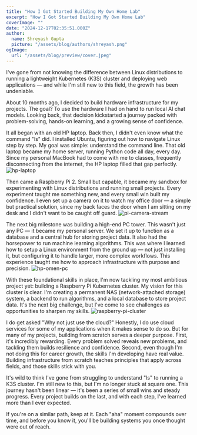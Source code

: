 ```yaml
---
title: "How I Got Started Building My Own Home Lab"
excerpt: "How I Got Started Building My Own Home Lab"
coverImage: ""
date: "2024-12-17T02:35:51.000Z"
author:
  name: Shreyash Gupta
  picture: "/assets/blog/authors/shreyash.png"
ogImage:
  url: "/assets/blog/preview/cover.jpeg"
---
```


I've gone from not knowing the difference between Linux distributions to running a lightweight Kubernetes (K3S) cluster and deploying web applications — and while I'm still new to this field, the growth has been undeniable.

About 10 months ago, I decided to build hardware infrastructure for my projects. The goal? To use the hardware I had on hand to run local AI chat models. Looking back, that decision kickstarted a journey packed with problem-solving, hands-on learning, and a growing sense of confidence.

It all began with an old HP laptop. Back then, I didn't even know what the command "ls" did. I installed Ubuntu, figuring out how to navigate Linux step by step. My goal was simple: understand the command line. That old laptop became my home server, running Python code all day, every day. Since my personal MacBook had to come with me to classes, frequently disconnecting from the internet, the HP laptop filled that gap perfectly.
![hp-laptop](/images/blogs-images-optimized/hp-laptop.webp)

Then came a Raspberry Pi 2. Small but capable, it became my sandbox for experimenting with Linux distributions and running small projects. Every experiment taught me something new, and every small win built my confidence. I even set up a camera on it to watch my office door — a simple but practical solution, since my back faces the door when I am sitting on my desk and I didn't want to be caught off guard.
![pi-camera-stream](/images/blogs-images-optimized/pi-camera-stream.webp)

The next big milestone was building a high-end PC tower. This wasn't just any PC — it became my personal server. We set it up to function as a database and a central hub for storing project data. It also had the horsepower to run machine learning algorithms. This was where I learned how to setup a Linux environment from the ground up — not just installing it, but configuring it to handle larger, more complex workflows. This experience taught me how to approach infrastructure with purpose and precision.
![hp-omen-pc](/images/blogs-images-optimized/hp-omen-pc.webp)

With these foundational skills in place, I'm now tackling my most ambitious project yet: building a Raspberry Pi Kubernetes cluster. My vision for this cluster is clear. I'm creating a permanent NAS (network-attached storage) system, a backend to run algorithms, and a local database to store project data. It's the next big challenge, but I've come to see challenges as opportunities to sharpen my skills.
![raspberry-pi-cluster](/images/blogs-images-optimized/raspberry-pi-cluster.webp)

I do get asked "Why not just use the cloud?" Honestly, I do use cloud services for some of my applications when it makes sense to do so. But for many of my projects, building from scratch serves a deeper purpose. First, it's incredibly rewarding. Every problem solved reveals new problems, and tackling them builds resilience and confidence. Second, even though I'm not doing this for career growth, the skills I'm developing have real value. Building infrastructure from scratch teaches principles that apply across fields, and those skills stick with you.

It's wild to think I've gone from struggling to understand "ls" to running a K3S cluster. I'm still new to this, but I'm no longer stuck at square one. This journey hasn't been linear — it's been a series of small wins and steady progress. Every project builds on the last, and with each step, I've learned more than I ever expected.

If you're on a similar path, keep at it. Each "aha" moment compounds over time, and before you know it, you'll be building systems you once thought were out of reach. 
